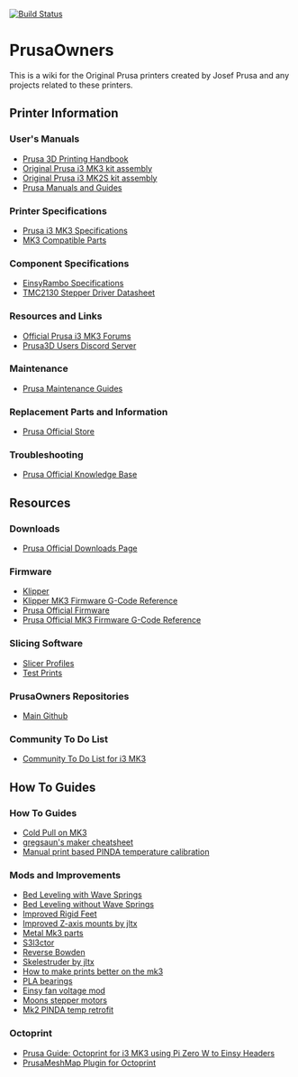 [![Build Status](https://travis-ci.org/PrusaOwners/prusaowners.svg?branch=master)](https://travis-ci.org/PrusaOwners/prusaowners)
# PrusaOwners
This is a wiki for the Original Prusa printers created by Josef Prusa and any projects related to these printers.
## Printer Information
### User's Manuals
- [Prusa 3D Printing Handbook](https://www.prusa3d.com/downloads/manual/prusa3d_manual_175_en.pdf)
- [Original Prusa i3 MK3 kit assembly](https://manual.prusa3d.com/c/Original_Prusa_i3_MK3_kit_assembly)
- [Original Prusa i3 MK2S kit assembly](https://manual.prusa3d.com/c/Original_Prusa_i3_MK2S_kit_assembly)
- [Prusa Manuals and Guides](https://manual.prusa3d.com/c/English_manuals)
### Printer Specifications
- [Prusa i3 MK3 Specifications]()
- [MK3 Compatible Parts]()
### Component Specifications
- [EinsyRambo Specifications](https://reprap.org/wiki/EinsyRambo)
- [TMC2130 Stepper Driver Datasheet](https://www.trinamic.com/fileadmin/assets/Products/ICs_Documents/TMC2130_datasheet.pdf)
### Resources and Links
- [Official Prusa i3 MK3 Forums](https://shop.prusa3d.com/forum/original-prusa-i3-mk3-f60)
- [Prusa3D Users Discord Server](https://discord.gg/hYUjSnW)
### Maintenance
- [Prusa Maintenance Guides](https://help.prusa3d.com/l/en/category/A6PvLnaCoU-maintenance)
### Replacement Parts and Information
- [Prusa Official Store](https://shop.prusa3d.com/en/)
### Troubleshooting
- [Prusa Official Knowledge Base](https://help.prusa3d.com/l/en)

## Resources
### Downloads
- [Prusa Official Downloads Page](https://www.prusa3d.com/drivers/)
### Firmware
- [Klipper](Klipper.md)
- [Klipper MK3 Firmware G-Code Reference]()
- [Prusa Official Firmware](https://github.com/prusa3d/Prusa-Firmware)
- [Prusa Official MK3 Firmware G-Code Reference]()
### Slicing Software
- [Slicer Profiles](Slicer_Profiles.md)
- [Test Prints](Test_Prints.md)
### PrusaOwners Repositories
- [Main Github](https://github.com/PrusaOwners/prusaowners/)
### Community To Do List
- [Community To Do List for i3 MK3](Community_To_Do_List_for_i3_MK3.md)
## How To Guides
### How To Guides
- [Cold Pull on MK3](Cold_Pull_on_MK3.md)
- [gregsaun's maker cheatsheet](https://github.com/gregsaun/maker_cheatsheet)
- [Manual print based PINDA temperature calibration](Manual_print_based_PINDA_temperature_calibration.md)
### Mods and Improvements
- [Bed Leveling with Wave Springs](Bed_Leveling_with_Wave_Springs.md)
- [Bed Leveling without Wave Springs](Bed_Leveling_without_Wave_Springs.md)
- [Improved Rigid Feet](https://www.thingiverse.com/thing:2802540)
- [Improved Z-axis mounts by jltx](Improved_Z-axis_mounts_by_jltx.md)
- [Metal Mk3 parts](Metal_Mk3_parts.md)
- [S3l3ctor](S3l3ctor.md)
- [Reverse Bowden](https://www.thingiverse.com/thing:2783385)
- [Skelestruder by jltx](Skelestruder_by_jltx.md)
- [How to make prints better on the mk3](How_to_make_prints_better_on_the_mk3.md)
- [PLA bearings](PLA_bearings.md)
- [Einsy fan voltage mod](Einsy_fan_voltage_mod.md)
- [Moons stepper motors](Moons_stepper_motors.md)
- [Mk2 PINDA temp retrofit](https://github.com/PrusaOwners/prusaowners/blob/master/MK2%20PINDA%20temperature%20compensation%20retrofit.md)
### Octoprint
- [Prusa Guide: Octoprint for i3 MK3 using Pi Zero W to Einsy Headers](https://manual.prusa3d.com/c/Octoprint_for_Original_Prusa_i3_MK3)
- [PrusaMeshMap Plugin for Octoprint](https://github.com/PrusaOwners/OctoPrint-PrusaMeshMap)
